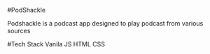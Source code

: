 #PodShackle

Podshackle is a podcast app designed to play podcast from various sources


#Tech Stack
Vanila JS
HTML
CSS